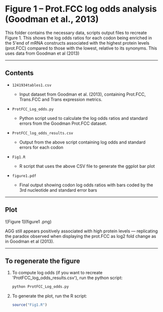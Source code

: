 # Figure 1 – Prot.FCC log odds analysis (Goodman et al., 2013)

This folder contains the necessary data, scripts output files to recreate Figure 1. This shows the log odds ratios for each codon being enriched in the 5'end of mRNA constructs associated with the highest protein levels (prot.FCC) compared to those with the lowest, relative to its synonyms. This uses data from Goodman et al (2013)

---
##  Contents

- `1241934tables1.csv`  
  - Input dataset from Goodman et al. (2013), containing Prot.FCC, Trans.FCC and Trans expression metrics.

- `ProtFCC_Log_odds.py`  
  - Python script used to calculate the log odds ratios and standard errors from the Goodman Prot.FCC dataset.

- `ProtFCC_log_odds_results.csv`  
  - Output from the above script containing log odds and standard errors for each codon

- `Fig1.R`  
  - R script that uses the above CSV file to generate the ggplot bar plot 

- `figure1.pdf`  
  - Final output showing codon log odds ratios with bars coded by the 3rd nucleotide and standard error bars

---

## Plot

![Figure 1](figure1 .png)

AGG still appears positively associated with high protein levels — replicating the paradox observed when displaying the prot.FCC as log2 fold change as in Goodman et al (2013).

---

## To regenerate the figure

1. To compute log odds (if you want to recreate 'ProtFCC_log_odds_results.csv'), run the python script:
   ```bash
   python ProtFCC_Log_odds.py

2. To generate the plot, run the R script: 
    ```r
    source("Fig1.R")
    ```

